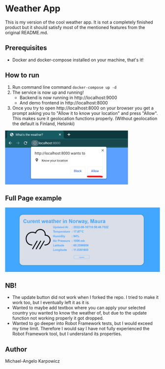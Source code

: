 # Weather App

This is my version of the cool weather app. It is not a completely finished product but it should satisfy most of the mentioned features from the original README.md.  

## Prerequisites
* Docker and docker-compose installed on your machine, that's it!

## How to run
1. Run command line command `docker-compose up -d`
2. The service is now up and running!
    - Backend is now running in http://localhost:9000
    - And demo frontend in http://localhost:8000
3. Once you try to open http://localhost:8000 on your browser you get a prompt asking you to "Allow it to know your location" and press "Allow". This makes sure it geolocation functions properly. (Without geolocation the default is Finland, Helsinki)

<img src="./img/allowlocation.png" alt= "img"  width="400">


## Full Page example
<img src="./img/example.png" alt= "img"  width="700">

## NB!
* The update button did not work when I forked the repo. I tried to make it work too, but I eventually left it as it is
* Wanted to maybe add textbox where you can apply your selected country you wanted to know the weather of, but due to the update function not working properly it got dropped.
* Wanted to go deeper into Robot Framework tests, but I would exceed my time limit. Therefore I would say I have not fully experienced the Robot Framework tool, but I understand its properties.

## Author

Michael-Angelo Karpowicz